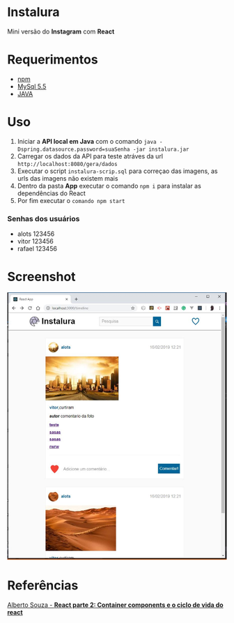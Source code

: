 # Instalura
Mini versão do **Instagram** com **React**

# Requerimentos
- [npm](https://www.npmjs.com/get-npm)
- [MySql 5.5](https://dev.mysql.com/downloads/mysql/5.5.html#downloads)
- [JAVA](https://www.oracle.com/technetwork/java/javase/downloads/jdk8-downloads-2133151.html)

# Uso

1. Iniciar a **API local em Java** com o comando `java -Dspring.datasource.password=suaSenha -jar instalura.jar` 
1. Carregar os dados da API para teste atráves da url `http://localhost:8080/gera/dados`
1. Executar o script `instalura-scrip.sql` para correçao das imagens, as urls das imagens não existem mais
1. Dentro da pasta **App** executar o comando `npm i` para instalar as dependências do React
1. Por fim executar o `comando npm start`

### Senhas dos usuários
- alots 123456
- vitor 123456
- rafael 123456

# Screenshot

 ![](https://github.com/denmarksdev/instalura/blob/master/screenshot.JPG?raw=true "Instalura")
 
 # Referências
  [Alberto Souza - **React parte 2: Container components e o ciclo de vida do react** ](https://cursos.alura.com.br/course/react)

